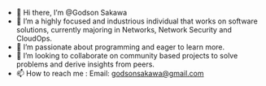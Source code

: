 - 👋 Hi there, I’m @Godson Sakawa
- 👀 I’m a highly focused and industrious individual that works on software solutions, currently majoring in Networks, Network Security and CloudOps.
- 🌱 I’m passionate about programming and eager to learn more.
- 💞️ I’m looking to collaborate on community based projects to solve problems and derive insights from peers.
- 📫 How to reach me : Email: godsonsakawa@gmail.com 

<!---
gomboto/gomboto is a ✨ special ✨ repository because its `README.md` (this file) appears on your GitHub profile.
You can click the Preview link to take a look at your changes.
--->
